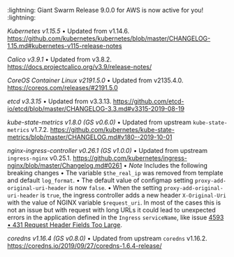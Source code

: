 :lightning: Giant Swarm Release 9.0.0 for AWS is now active for you! :lightning:

*Kubernetes v1.15.5*
• Updated from v1.14.6. https://github.com/kubernetes/kubernetes/blob/master/CHANGELOG-1.15.md#kubernetes-v115-release-notes

*Calico v3.9.1*
• Updated from v3.8.2. https://docs.projectcalico.org/v3.9/release-notes/

*CoreOS Container Linux v2191.5.0*
• Updated from v2135.4.0. https://coreos.com/releases/#2191.5.0

*etcd v3.3.15*
• Updated from v3.3.13. https://github.com/etcd-io/etcd/blob/master/CHANGELOG-3.3.md#v3315-2019-08-19

*kube-state-metrics v1.8.0 (GS v0.6.0)*
• Updated from upstream `kube-state-metrics` v1.7.2. https://github.com/kubernetes/kube-state-metrics/blob/master/CHANGELOG.md#v180--2019-10-01

*nginx-ingress-controller v0.26.1 (GS v1.0.0)*
• Updated from upstream `ingress-nginx` v0.25.1. https://github.com/kubernetes/ingress-nginx/blob/master/Changelog.md#0261
• *Note* Includes the following breaking changes
  • The variable `$the_real_ip` was removed from template and default `log_format`.
  • The default value of configmap setting `proxy-add-original-uri-header` is now `false`.
  • When the setting `proxy-add-original-uri-header` is `true`, the ingress controller adds a new header `X-Original-Uri` with the value of NGINX variable `$request_uri`. In most of the cases this is not an issue but with request with long URLs it could lead to unexpected errors in the application defined in the `Ingress` `serviceName`, like issue [4593 • 431 Request Header Fields Too Large](https://github.com/kubernetes/ingress-nginx/issues/4593).

*coredns v1.16.4 (GS v0.8.0)*
• Updated from upstream `coredns` v1.16.2. https://coredns.io/2019/09/27/coredns-1.6.4-release/
